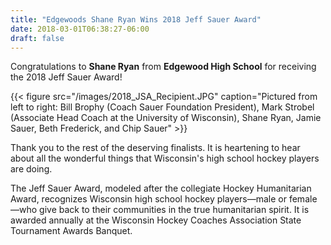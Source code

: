 ```yaml
---
title: "Edgewoods Shane Ryan Wins 2018 Jeff Sauer Award"
date: 2018-03-01T06:38:27-06:00
draft: false
---
```


Congratulations to **Shane Ryan** from **Edgewood High School** for receiving the 2018 Jeff Sauer Award!

{{< figure src="/images/2018_JSA_Recipient.JPG" caption="Pictured from left to right: Bill Brophy (Coach Sauer Foundation President), Mark Strobel (Associate Head Coach at the University of Wisconsin), Shane Ryan, Jamie Sauer, Beth Frederick, and Chip Sauer" >}}

Thank you to the rest of the deserving finalists. It is heartening to hear about all the wonderful 
things that Wisconsin's high school hockey players are doing.

The Jeff Sauer Award, modeled after the collegiate Hockey Humanitarian Award, recognizes Wisconsin high school 
hockey players—male or female—who give back to their communities in the true humanitarian spirit. It is 
awarded annually at the Wisconsin Hockey Coaches Association State Tournament Awards Banquet.